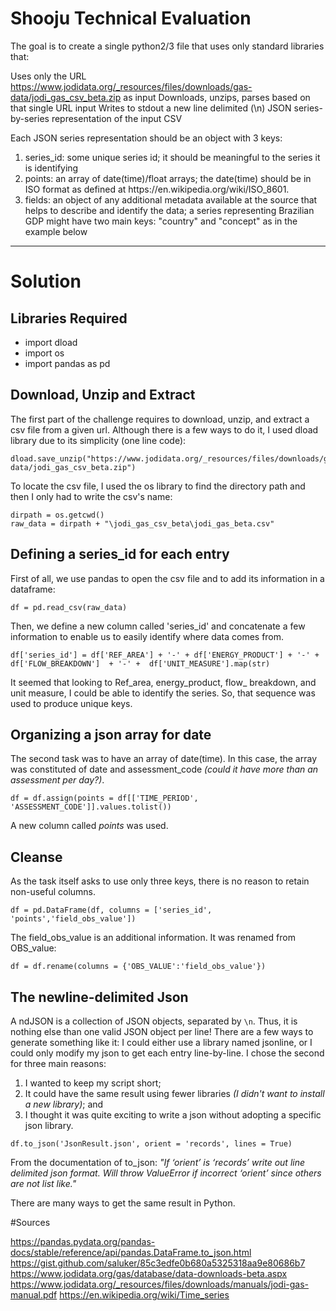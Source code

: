 # Shooju Technical Evaluation

The goal is to create a single python2/3 file that uses only standard libraries that:

Uses only the URL https://www.jodidata.org/_resources/files/downloads/gas-data/jodi_gas_csv_beta.zip as input
Downloads, unzips, parses based on that single URL input
Writes to stdout a new line delimited (\n) JSON series-by-series representation of the input CSV

Each JSON series representation should be an object with 3 keys:
<ol>
<li>series_id: some unique series id; it should be meaningful to the series it is identifying</li>
<li>points: an array of date(time)/float arrays; the date(time) should be in ISO format as defined at https://en.wikipedia.org/wiki/ISO_8601.</li>
<li>fields: an object of any additional metadata available at the source that helps to describe and identify the data; a series representing Brazilian GDP might have two main keys: "country" and "concept" as in the example below</li>
</ol>


--------------------------------------------------

# Solution

## Libraries Required
<ul>
    <li>import dload</li>
    <li>import os</li>
    <li>import pandas as pd</li>
</ul>

## Download, Unzip and Extract

The first part of the challenge requires to download, unzip, and extract a csv file from a given url. Although there is a few ways to do it, I used dload library due to its simplicity (one line code):

    dload.save_unzip("https://www.jodidata.org/_resources/files/downloads/gas-data/jodi_gas_csv_beta.zip")

To locate the csv file, I used the os library to find the directory path and then I only had to write the csv's name:

    dirpath = os.getcwd()
    raw_data = dirpath + "\jodi_gas_csv_beta\jodi_gas_beta.csv"


## Defining a series_id for each entry

First of all, we use pandas to open the csv file and to add its information in a dataframe:

    df = pd.read_csv(raw_data)

Then, we define a new column called 'series_id' and concatenate a few information to enable us to easily identify where data comes from. 

    df['series_id'] = df['REF_AREA'] + '-' + df['ENERGY_PRODUCT'] + '-' +  df['FLOW_BREAKDOWN']  + '-' +  df['UNIT_MEASURE'].map(str)

It seemed that looking to Ref_area, energy_product, flow_ breakdown, and unit measure, I could be able to identify the series. So, that sequence was used to produce unique keys.

## Organizing a json array for date

The second task was to have an array of date(time). In this case, the array was constituted of date and assessment_code <em>(could it have more than an assessment per day?)</em>.

    df = df.assign(points = df[['TIME_PERIOD', 'ASSESSMENT_CODE']].values.tolist())

A new column called <em>points</em> was used.

## Cleanse

As the task itself asks to use only three keys, there is no reason to retain non-useful columns. 

    df = pd.DataFrame(df, columns = ['series_id', 'points','field_obs_value'])

The field_obs_value is an additional information. It was renamed from OBS_value: 

    df = df.rename(columns = {'OBS_VALUE':'field_obs_value'})  

## The newline-delimited Json

 A ndJSON is a collection of JSON objects, separated by `\n`. Thus, it is nothing else than one valid JSON object per line! There are a few ways to generate something like it: I could either use a library named jsonline, or I could only modify my json to get each entry line-by-line. I chose the second for three main reasons: 
 
<ol>
<li>I wanted to keep my script short;</li>
<li>It could have the same result using fewer libraries <em>(I didn't want to install a new library)</em>; and </li>
<li>I thought it was quite exciting to write a json without adopting a specific json library.</li>
</ol>

    df.to_json('JsonResult.json', orient = 'records', lines = True)

From the documentation of to_json:<em> "If ‘orient’ is ‘records’ write out line delimited json format. Will throw ValueError if incorrect ‘orient’ since others are not list like."</em>

There are many ways to get the same result in Python.


#Sources

https://pandas.pydata.org/pandas-docs/stable/reference/api/pandas.DataFrame.to_json.html
https://gist.github.com/saluker/85c3edfe0b680a5325318aa9e80686b7
https://www.jodidata.org/gas/database/data-downloads-beta.aspx
https://www.jodidata.org/_resources/files/downloads/manuals/jodi-gas-manual.pdf
https://en.wikipedia.org/wiki/Time_series
